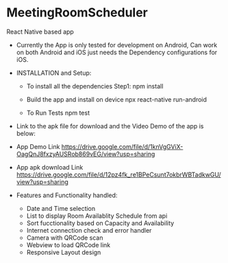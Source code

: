 # MeetingRoomScheduler
React Native based app

* Currently the App is only tested for development on Android, Can work on both Android and iOS just needs the Dependency configurations for iOS.

* INSTALLATION and Setup:

    * To install all the dependencies
    Step1: npm install 

    * Build the app and install on device
    npx react-native run-android

    * To Run Tests
    npm test
    
* Link to the apk file for download and the Video Demo of the app is below:

 * App Demo Link
 https://drive.google.com/file/d/1knVgGViX-OagQnJ8fxzyAUSRob869vEG/view?usp=sharing
 
 * App apk download Link
 https://drive.google.com/file/d/12pz4fk_re1BPeCsunt7okbrWBTadkwGU/view?usp=sharing

* Features and Functionality handled:

   * Date and Time selection
   * List to display Room Availablity Schedule from api
   * Sort fucctionality based on Capacity and Availability
   * Internet connection check and error handler
   * Camera with QRCode scan
   * Webview to load QRCode link
   * Responsive Layout design



